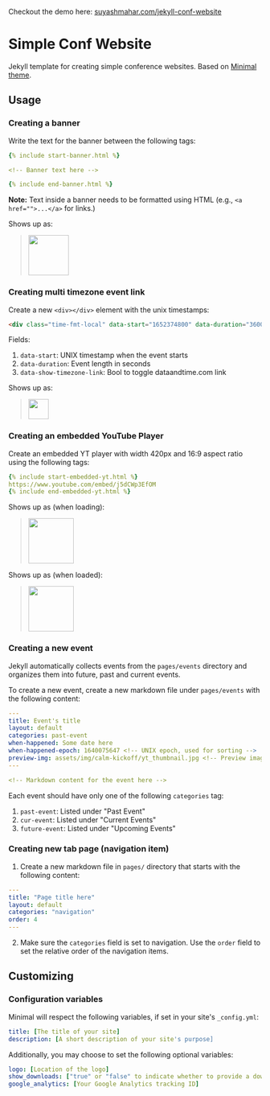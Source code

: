 Checkout the demo here: [suyashmahar.com/jekyll-conf-website](https://suyashmahar.com/jekyll-conf-website/)
# Simple Conf Website
Jekyll template for creating simple conference websites. Based on [Minimal
theme](http://pages-themes.github.io/minimal).

## Usage

### Creating a banner
Write the text for the banner between the following tags:  
```yml
{% include start-banner.html %}

<!-- Banner text here -->

{% include end-banner.html %}
```

**Note:** Text inside a banner needs to be formatted using HTML (e.g., `<a
href="">...</a>` for links.)  

Shows up as:  

> <img src="https://user-images.githubusercontent.com/21097167/159853465-b8340b35-818a-491e-979e-facc8cfe91a3.png" style="height: 80px;">


### Creating multi timezone event link
Create a new `<div></div>` element with the unix timestamps:

```html
<div class="time-fmt-local" data-start="1652374800" data-duration="3600" data-show-timezone-link="true"></div>
```

Fields:
1. `data-start`: UNIX timestamp when the event starts  
2. `data-duration`: Event length in seconds  
3. `data-show-timezone-link`: Bool to toggle dataandtime.com link  

Shows up as:  

> <img src="https://user-images.githubusercontent.com/21097167/159853047-1bce2b3c-9cec-44e5-895f-c28eb32039e0.png" style="height: 40px;">


### Creating an embedded YouTube Player

Create an embedded YT player with width 420px and 16:9 aspect ratio using the following tags:  

```yml
{% include start-embedded-yt.html %}
https://www.youtube.com/embed/j5dCWp3EfOM
{% include end-embedded-yt.html %}
```

Shows up as (when loading):  

> <img src="https://user-images.githubusercontent.com/21097167/159853581-eb052a09-1f02-4e5f-82c9-7ac90786823d.png" style="height: 90px;">

Shows up as (when loaded):

> <img src="https://user-images.githubusercontent.com/21097167/159853619-651d624f-7399-409f-8b5b-950553c54316.png" style="height: 90px;">



### Creating a new event
Jekyll automatically collects events from the `pages/events` directory and
organizes them into future, past and current events.

To create a new event, create a new markdown file under `pages/events` with the
following content:

```yml
---
title: Event's title
layout: default
categories: past-event
when-happened: Some date here
when-happened-epoch: 1640075647 <!-- UNIX epoch, used for sorting -->
preview-img: assets/img/calm-kickoff/yt_thumbnail.jpg <!-- Preview image for events page listing -->
---

<!-- Markdown content for the event here -->
```

Each event should have only one of the following `categories` tag:  
1. `past-event`: Listed under "Past Event"  
2. `cur-event`: Listed under "Current Events"  
3. `future-event`: Listed under "Upcoming Events"  

### Creating new tab page (navigation item)
1. Create a new markdown file in `pages/` directory that starts with the
   following content:
```yml
---
title: "Page title here"
layout: default
categories: "navigation"
order: 4
---
```
   
2. Make sure the `categories` field is set to navigation. Use the `order` field
   to set the relative order of the navigation items.



## Customizing

### Configuration variables

Minimal will respect the following variables, if set in your site's `_config.yml`:

```yml
title: [The title of your site]
description: [A short description of your site's purpose]
```

Additionally, you may choose to set the following optional variables:

```yml
logo: [Location of the logo]
show_downloads: ["true" or "false" to indicate whether to provide a download URL]
google_analytics: [Your Google Analytics tracking ID]
```

